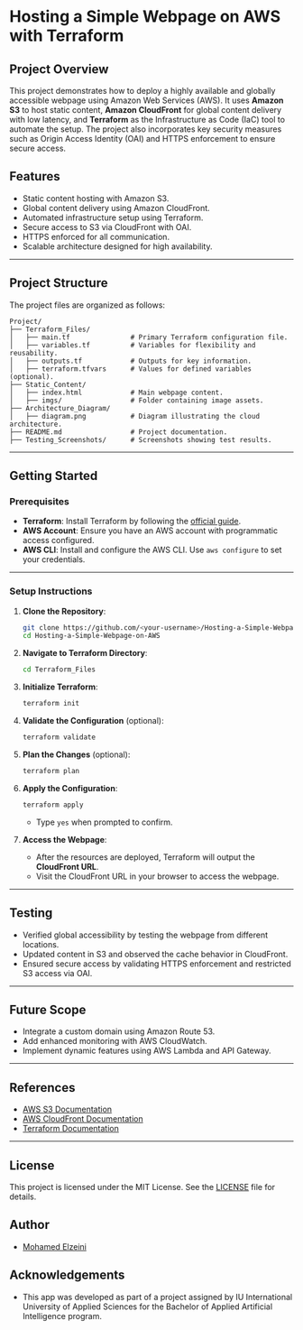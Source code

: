 # Hosting a Simple Webpage on AWS with Terraform

## **Project Overview**
This project demonstrates how to deploy a highly available and globally accessible webpage using Amazon Web Services (AWS). It uses **Amazon S3** to host static content, **Amazon CloudFront** for global content delivery with low latency, and **Terraform** as the Infrastructure as Code (IaC) tool to automate the setup. The project also incorporates key security measures such as Origin Access Identity (OAI) and HTTPS enforcement to ensure secure access.

## **Features**
- Static content hosting with Amazon S3.
- Global content delivery using Amazon CloudFront.
- Automated infrastructure setup using Terraform.
- Secure access to S3 via CloudFront with OAI.
- HTTPS enforced for all communication.
- Scalable architecture designed for high availability.

---

## **Project Structure**
The project files are organized as follows:

```
Project/
├── Terraform_Files/
│   ├── main.tf               # Primary Terraform configuration file.
│   ├── variables.tf          # Variables for flexibility and reusability.
│   ├── outputs.tf            # Outputs for key information.
│   ├── terraform.tfvars      # Values for defined variables (optional).
├── Static_Content/
│   ├── index.html            # Main webpage content.
│   ├── imgs/                 # Folder containing image assets.
├── Architecture_Diagram/     
│   ├── diagram.png           # Diagram illustrating the cloud architecture.
├── README.md                 # Project documentation.
├── Testing_Screenshots/      # Screenshots showing test results.
```

---

## **Getting Started**

### **Prerequisites**
- **Terraform**: Install Terraform by following the [official guide](https://developer.hashicorp.com/terraform/tutorials/aws-get-started/install-cli).
- **AWS Account**: Ensure you have an AWS account with programmatic access configured.
- **AWS CLI**: Install and configure the AWS CLI. Use `aws configure` to set your credentials.

---

### **Setup Instructions**

1. **Clone the Repository**:
   ```bash
   git clone https://github.com/<your-username>/Hosting-a-Simple-Webpage-on-AWS.git
   cd Hosting-a-Simple-Webpage-on-AWS
   ```

2. **Navigate to Terraform Directory**:
   ```bash
   cd Terraform_Files
   ```

3. **Initialize Terraform**:
   ```bash
   terraform init
   ```

4. **Validate the Configuration** (optional):
   ```bash
   terraform validate
   ```

5. **Plan the Changes** (optional):
   ```bash
   terraform plan
   ```

6. **Apply the Configuration**:
   ```bash
   terraform apply
   ```
   - Type `yes` when prompted to confirm.

7. **Access the Webpage**:
   - After the resources are deployed, Terraform will output the **CloudFront URL**.
   - Visit the CloudFront URL in your browser to access the webpage.

---

## **Testing**
- Verified global accessibility by testing the webpage from different locations.
- Updated content in S3 and observed the cache behavior in CloudFront.
- Ensured secure access by validating HTTPS enforcement and restricted S3 access via OAI.

---

## **Future Scope**
- Integrate a custom domain using Amazon Route 53.
- Add enhanced monitoring with AWS CloudWatch.
- Implement dynamic features using AWS Lambda and API Gateway.

---

## **References**
- [AWS S3 Documentation](https://docs.aws.amazon.com/AmazonS3/latest/userguide/Welcome.html)
- [AWS CloudFront Documentation](https://docs.aws.amazon.com/AmazonCloudFront/latest/DeveloperGuide/Introduction.html)
- [Terraform Documentation](https://developer.hashicorp.com/terraform/intro)

---

## License

This project is licensed under the MIT License. See the [LICENSE](https://github.com/Mo-Zeini/Habit_Tracker_App/blob/main/LICENSE.txt) file for details.


## Author

- [Mohamed Elzeini](https://github.com/Mo-Zeini)


## Acknowledgements

- This app was developed as part of a project assigned by IU International University of Applied Sciences for the Bachelor of Applied Artificial Intelligence program.
